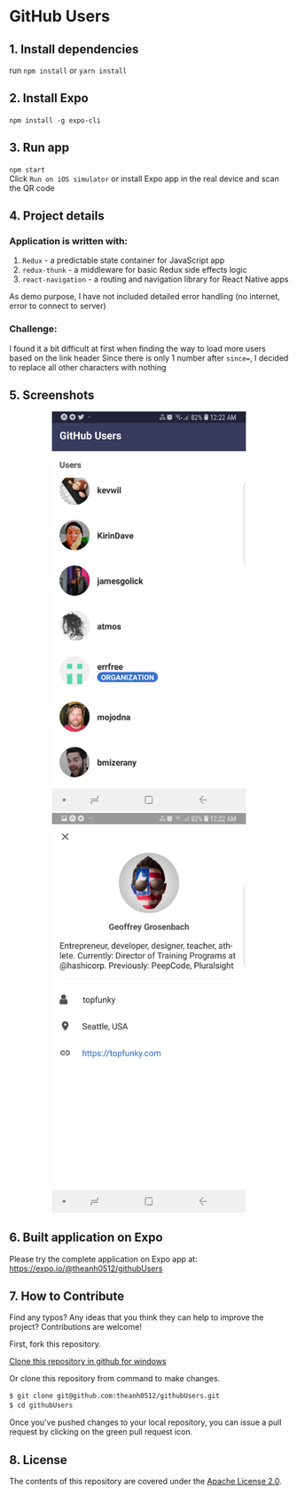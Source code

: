 # GitHub Users

## 1. Install dependencies
run `npm install` or `yarn install` 

## 2. Install Expo
`npm install -g expo-cli`

## 3. Run app
`npm start`<br/>
Click `Run on iOS simulator` or install Expo app in the real device and scan the QR code

## 4. Project details
### Application is written with:
1. `Redux` - a predictable state container for JavaScript app
2. `redux-thunk` - a middleware for basic Redux side effects logic
3. `react-navigation` - a routing and navigation library for React Native apps

As demo purpose, I have not included detailed error handling (no internet, error to connect to server)

### Challenge: 
I found it a bit difficult at first when finding the way to load more users based on the link header
Since there is only 1 number after `since=`, I decided to replace all other characters with nothing 

## 5. Screenshots
<p align="center">
  <img src="/screenshots/ss2.jpg" width="350" alt="accessibility text">
  <img src="/screenshots/ss1.jpg" width="350" alt="accessibility text">
</p>

## 6. Built application on Expo
Please try the complete application on Expo app at: https://expo.io/@theanh0512/githubUsers


## 7. How to Contribute

Find any typos? Any ideas that you think they can help to improve the project? Contributions are welcome!

First, fork this repository.

[Clone this repository in github for windows](github-windows://openRepo/https://github.com/theanh0512/githubUsers)

Or clone this repository from command to make changes.

```sh
$ git clone git@github.com:theanh0512/githubUsers.git
$ cd githubUsers
```

Once you've pushed changes to your local repository, you can issue a pull request by clicking on the green pull request icon.

## 8. License

The contents of this repository are covered under the [Apache License 2.0](LICENSE).

